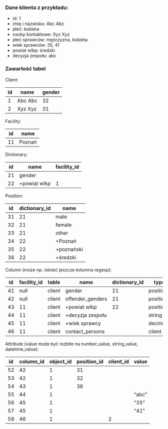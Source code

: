 ### Dane klienta z przykładu:

- id: 1
- imię i nazwisko: Abc Abc
- płeć: kobieta
- osoby kontaktowe: Xyz Xyz
- płeć sprawców: mężczyzna, kobieta
- wiek sprawców: 35, 41
- powiat wlkp: średzki
- decyzja zespołu: abc

### Zawartość tabel

Client:

| id | name    | gender |
|----|---------|--------|
| 1  | Abc Abc | 32     |
| 2  | Xyz Xyz | 31     |

Facility:

| id | name   |
|----|--------|
| 11 | Poznań |

Dictionary:

| id | name         | facility_id |
|----|--------------|-------------|
| 21 | gender       |             |
| 22 | +powiat wlkp | 1           |

Position:

| id | dictionary_id | name       |
|----|---------------|------------|
| 31 | 21            | male       |
| 32 | 21            | female     |
| 33 | 21            | other      |
| 34 | 22            | +Poznań    |
| 35 | 22            | +poznański |
| 36 | 22            | +średzki   |

Column (może np. istnieć jeszcze kolumna regexp):

| id | facility_id | table  | name             | dictionary_id | type     | order | is_multi |
|----|-------------|--------|------------------|---------------|----------|-------|----------|
| 41 | null        | client | gender           | 21            | position | 1     | null     |
| 42 | null        | client | offender_genders | 21            | position | 3     | true     |
| 43 | 11          | client | +powiat wlkp     | 22            | position | 5     | false    |
| 44 | 11          | client | +decyzja zespołu |               | string   | 6     | false    |
| 45 | 11          | client | +wiek sprawcy    |               | decimal0 | 4     | true     |
| 46 | 11          | client | contact_persons  |               | client   | 2     | true     |

Attribute (value może być rozbite na number_value, string_value, datetime_value):

| id | column_id | object_id | position_id | client_id | value |
|----|-----------|-----------|-------------|-----------|-------|
| 52 | 42        | 1         | 31          |           |       |
| 53 | 42        | 1         | 32          |           |       |
| 54 | 43        | 1         | 36          |           |       |
| 55 | 44        | 1         |             |           | "abc" |
| 56 | 45        | 1         |             |           | "35"  |
| 57 | 45        | 1         |             |           | "41"  |
| 58 | 46        | 1         |             | 2         |       |
